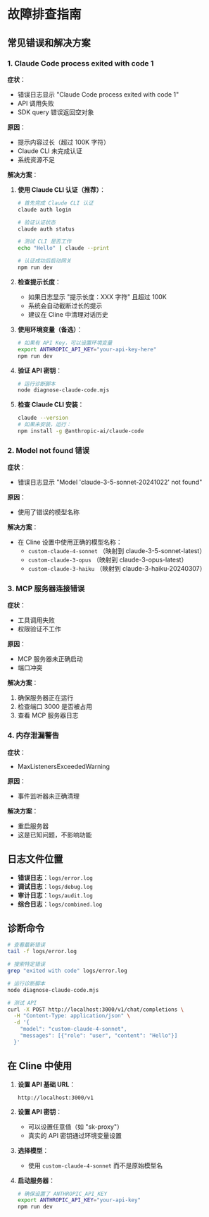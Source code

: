 # 故障排查指南

## 常见错误和解决方案

### 1. Claude Code process exited with code 1

**症状**：
- 错误日志显示 "Claude Code process exited with code 1"
- API 调用失败
- SDK query 错误返回空对象

**原因**：
- 提示内容过长（超过 100K 字符）
- Claude CLI 未完成认证
- 系统资源不足

**解决方案**：

1. **使用 Claude CLI 认证（推荐）**：
   ```bash
   # 首先完成 Claude CLI 认证
   claude auth login
   
   # 验证认证状态
   claude auth status
   
   # 测试 CLI 是否工作
   echo "Hello" | claude --print
   
   # 认证成功后启动网关
   npm run dev
   ```

2. **检查提示长度**：
   - 如果日志显示 "提示长度：XXX 字符" 且超过 100K
   - 系统会自动截断过长的提示
   - 建议在 Cline 中清理对话历史

3. **使用环境变量（备选）**：
   ```bash
   # 如果有 API Key，可以设置环境变量
   export ANTHROPIC_API_KEY="your-api-key-here"
   npm run dev
   ```

2. **验证 API 密钥**：
   ```bash
   # 运行诊断脚本
   node diagnose-claude-code.mjs
   ```

3. **检查 Claude CLI 安装**：
   ```bash
   claude --version
   # 如果未安装，运行：
   npm install -g @anthropic-ai/claude-code
   ```

### 2. Model not found 错误

**症状**：
- 错误日志显示 "Model 'claude-3-5-sonnet-20241022' not found"

**原因**：
- 使用了错误的模型名称

**解决方案**：
- 在 Cline 设置中使用正确的模型名称：
  - `custom-claude-4-sonnet` （映射到 claude-3-5-sonnet-latest）
  - `custom-claude-3-opus` （映射到 claude-3-opus-latest）
  - `custom-claude-3-haiku` （映射到 claude-3-haiku-20240307）

### 3. MCP 服务器连接错误

**症状**：
- 工具调用失败
- 权限验证不工作

**原因**：
- MCP 服务器未正确启动
- 端口冲突

**解决方案**：
1. 确保服务器正在运行
2. 检查端口 3000 是否被占用
3. 查看 MCP 服务器日志

### 4. 内存泄漏警告

**症状**：
- MaxListenersExceededWarning

**原因**：
- 事件监听器未正确清理

**解决方案**：
- 重启服务器
- 这是已知问题，不影响功能

## 日志文件位置

- **错误日志**：`logs/error.log`
- **调试日志**：`logs/debug.log`
- **审计日志**：`logs/audit.log`
- **综合日志**：`logs/combined.log`

## 诊断命令

```bash
# 查看最新错误
tail -f logs/error.log

# 搜索特定错误
grep "exited with code" logs/error.log

# 运行诊断脚本
node diagnose-claude-code.mjs

# 测试 API
curl -X POST http://localhost:3000/v1/chat/completions \
  -H "Content-Type: application/json" \
  -d '{
    "model": "custom-claude-4-sonnet",
    "messages": [{"role": "user", "content": "Hello"}]
  }'
```

## 在 Cline 中使用

1. **设置 API 基础 URL**：
   ```
   http://localhost:3000/v1
   ```

2. **设置 API 密钥**：
   - 可以设置任意值（如 "sk-proxy"）
   - 真实的 API 密钥通过环境变量设置

3. **选择模型**：
   - 使用 `custom-claude-4-sonnet` 而不是原始模型名

4. **启动服务器**：
   ```bash
   # 确保设置了 ANTHROPIC_API_KEY
   export ANTHROPIC_API_KEY="your-api-key"
   npm run dev
   ```